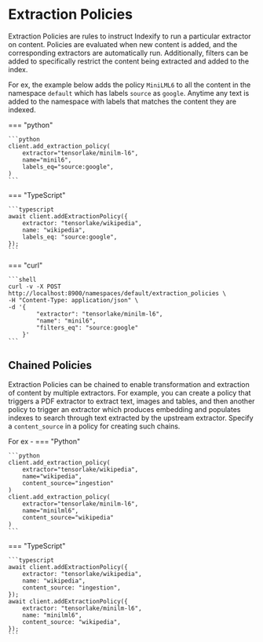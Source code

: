 # Extraction Policies 
Extraction Policies are rules to instruct Indexify to run a particular extractor on content. Policies are evaluated when new content is added, and the corresponding extractors are automatically run.
Additionally, filters can be added to specifically restrict the content being extracted and added to the index.

For ex, the example below adds the policy `MiniLML6` to all the content in the namespace `default` which has labels `source` as `google`. Anytime any text is added to the namespace with labels that matches the content they are indexed.

=== "python"

    ```python
    client.add_extraction_policy(
        extractor="tensorlake/minilm-l6",
        name="minil6",
        labels_eq="source:google",
    )
    ```
=== "TypeScript"

    ```typescript
    await client.addExtractionPolicy({
        extractor: "tensorlake/wikipedia",
        name: "wikipedia",
        labels_eq: "source:google",
    });
    ```
=== "curl"

    ```shell
    curl -v -X POST http://localhost:8900/namespaces/default/extraction_policies \
    -H "Content-Type: application/json" \
    -d '{
            "extractor": "tensorlake/minilm-l6",
            "name": "minil6",
            "filters_eq": "source:google"
        }'
    ```

## Chained Policies
Extraction Policies can be chained to enable transformation and extraction of content by multiple extractors. 
For example, you can create a policy that triggers a PDF extractor to extract text, images and tables, and then another policy to trigger an extractor which produces embedding and populates indexes to search through text extracted by the upstream extractor.
Specify a `content_source` in a policy for creating such chains.

For ex -
=== "Python"

    ```python
    client.add_extraction_policy(
        extractor="tensorlake/wikipedia",
        name="wikipedia",
        content_source="ingestion"
    )
    client.add_extraction_policy(
        extractor="tensorlake/minilm-l6",
        name="minilml6",
        content_source="wikipedia"
    )
    ```
=== "TypeScript"

    ```typescript
    await client.addExtractionPolicy({
        extractor: "tensorlake/wikipedia",
        name: "wikipedia",
        content_source: "ingestion",
    });
    await client.addExtractionPolicy({
        extractor: "tensorlake/minilm-l6",
        name: "minilml6",
        content_source: "wikipedia",
    });
    ```
